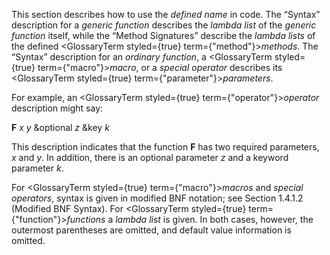  



This section describes how to use the *defined name* in code. The “Syntax” description for a *generic function* describes the *lambda list* of the *generic function* itself, while the “Method Signatures” describe the *lambda lists* of the defined <GlossaryTerm styled={true} term={"method"}><i>methods</i></GlossaryTerm>. The “Syntax” description for an *ordinary function*, a <GlossaryTerm styled={true} term={"macro"}><i>macro</i></GlossaryTerm>, or a *special operator* describes its <GlossaryTerm styled={true} term={"parameter"}><i>parameters</i></GlossaryTerm>. 



For example, an <GlossaryTerm styled={true} term={"operator"}><i>operator</i></GlossaryTerm> description might say: 



**F** *x y* &amp;optional *z* &amp;key *k* 



This description indicates that the function **F** has two required parameters, *x* and *y*. In addition, there is an optional parameter *z* and a keyword parameter *k*. 



For <GlossaryTerm styled={true} term={"macro"}><i>macros</i></GlossaryTerm> and *special operators*, syntax is given in modified BNF notation; see Section 1.4.1.2 (Modified BNF Syntax). For <GlossaryTerm styled={true} term={"function"}><i>functions</i></GlossaryTerm> a *lambda list* is given. In both cases, however, the outermost parentheses are omitted, and default value information is omitted. 



